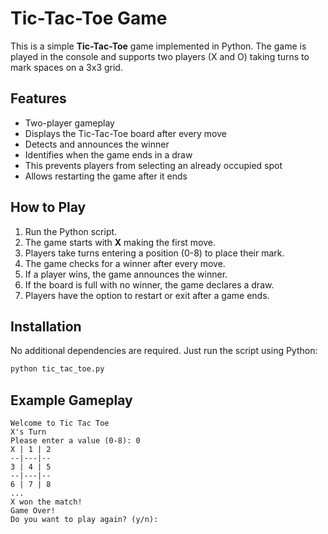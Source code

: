 # Tic-Tac-Toe Game

This is a simple **Tic-Tac-Toe** game implemented in Python. The game is played in the console and supports two players (X and O) taking turns to mark spaces on a 3x3 grid.

## Features

- Two-player gameplay
- Displays the Tic-Tac-Toe board after every move
- Detects and announces the winner
- Identifies when the game ends in a draw
- This prevents players from selecting an already occupied spot
- Allows restarting the game after it ends

## How to Play

1. Run the Python script.
2. The game starts with **X** making the first move.
3. Players take turns entering a position (0-8) to place their mark.
4. The game checks for a winner after every move.
5. If a player wins, the game announces the winner.
6. If the board is full with no winner, the game declares a draw.
7. Players have the option to restart or exit after a game ends.

## Installation

No additional dependencies are required. Just run the script using Python:

```bash
python tic_tac_toe.py
```

## Example Gameplay

```
Welcome to Tic Tac Toe
X's Turn
Please enter a value (0-8): 0
X | 1 | 2
--|---|--
3 | 4 | 5
--|---|--
6 | 7 | 8
...
X won the match!
Game Over!
Do you want to play again? (y/n):


